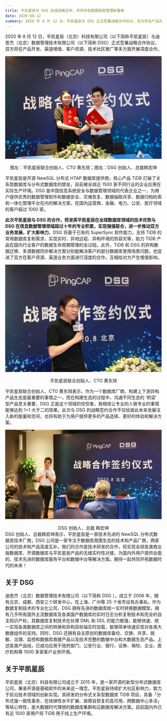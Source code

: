 ```yaml
---
title: 平凯星辰与 DSG 达成战略合作，共同开启数据智能管理新篇章
date: 2020-08-12
summary: 2020 年 8 月 12 日，平凯星辰与 DSG 正式签署战略合作协议，双方将在产品开发、渠道增值、客户资源、技术社区推广等多方面开展深度合作。
---
```



2020 年 8 月 12 日，平凯星辰（北京）科技有限公司（以下简称平凯星辰）与迪思杰（北京）数据管理技术有限公司（以下简称 DSG）正式签署战略合作协议，双方将在产品开发、渠道增值、客户资源、技术社区推广等多方面开展深度合作。 

![1](media/strategic-cooperation-with-dsg/1.jpg)  

<center>图左：平凯星辰联合创始人、CTO 黄东旭；图右：DSG 创始人、总裁韩宏坤</center>  

平凯星辰是开源 NewSQL 分布式 HTAP 数据库提供商，核心产品 TiDB 打破了关系型数据库与分布式数据库的壁垒，目前被全球近 1500 家不同行业的企业应用在实际生产环境。DSG 是中国信息系统安全与数据管理领域的代表企业之一，为用户提供优秀的数据管理软件和数据安全、灾难恢复、数据抽取共享、数据归档检索和一体化管理平台在内的解决方案，在国内运营商、金融、电力、公安、医疗领域的客户超过 1000 家。

**此次平凯星辰与 DSG 的合作，将发挥平凯星辰在全球数据库领域的技术优势与 DSG 在信息数据管理领域超过十年的专业积累，实现强强联合，进一步推动双方业务发展，扩大影响力**。DSG 将基于已有的 SuperSync 软件能力，支持 TiDB 的常用数据库复制需求，实现实时、异地远程、异构环境的热容灾等，助力 TiDB 产品在国内行业客户的数据生命周期管理的全过程。此外，TiDB 和 DSG 的异构数据迁移、多源数据同步解决方案分别能解决客户的部分数据库使用场景问题，也促进了双方在客户资源、渠道业务方面进行深度的合作，互相给对方产生增值影响。

![2](media/strategic-cooperation-with-dsg/2.jpg)   

<center>平凯星辰联合创始人、CTO 黄东旭</center>  

平凯星辰联合创始人、CTO 黄东旭表示，作为一个数据库厂商，构建上下游异构产品生态是最重要的事情之一，而在构建生态的过程中，沟通不同生态的 ‘桥梁’ 型产品至关重要，DSG 正是这个领域的佼佼者，我相信让专业的人做专业的事情能够达到 1+1 大于二的效果。此次与 DSG 的战略签约合作不仅给彼此未来发展注入新的能量和空间，也将有助于为用户提供更多的产品选择、更好的体验和解决方案。  

![3](media/strategic-cooperation-with-dsg/3.jpg) 

<center>DSG 创始人、总裁 韩宏坤</center>
DSG 创始人、总裁韩宏坤表示，平凯星辰是一家技术先进的 NewSQL 分布式数据库技术厂商，DSG 公司是一家专注于数据库周围生态的技术和产品厂商，两家公司的技术和产品高度互补。我们的合作是技术研发的合作，将实现全球各类商业版数据库、开源数据库与平凯星辰产品的无缝实时性对接，为国内外用户提供全面的、技术先进的数据库服务平台和数据中台等解决方案。期待一起共同开拓数据时代的未来！  

## 关于 DSG  

迪思杰（北京）数据管理技术有限公司（以下简称 DSG ），成立于 2006 年，拥有北京、成都、西安三个研发中心，在上海、广州等 25 个省市设有办事处。作为数据复制技术的专业化公司，DSG 拥有先进的数据库统一实时转换数据模型，拥有几乎所有国外主流数据库及各类国产数据库的实时日志分析复制技术和完全的自主知识产权，其数据库复制技术在处理 DML 和 DDL 的能力极强，能够快速、统一实现各类数据库之间的转换和异构目标端实时加载，能够简单快速实现对各类大数据组件的支持。同时，DSG 还拥有自主原创的数据库备份、交换、共享、脱敏、治理、监控和数据库救援产品以及技术完整的数据中台和大数据生态产品。上述各类产品线，已成功应用于政府部门、公安行业、银行、证券、保险、企业、医疗机构等 1000 多家客户业务环境。

## 关于平凯星辰  

平凯星辰（北京）科技有限公司成立于 2015 年，是一家开源的新型分布式数据库公司，秉承开源是基础软件的未来这一理念，平凯星辰持续扩大社区影响力，致力于前沿技术领域的创新实现。其研发的分布式关系型数据库 TiDB 项目，具备「分布式强一致性事务、在线弹性水平扩展、故障自恢复的高可用、跨数据中心多活」等核心特性，是大数据时代理想的数据库集群和云数据库解决方案。目前国内外已有近 1500 家用户将 TiDB 用于线上生产环境。
